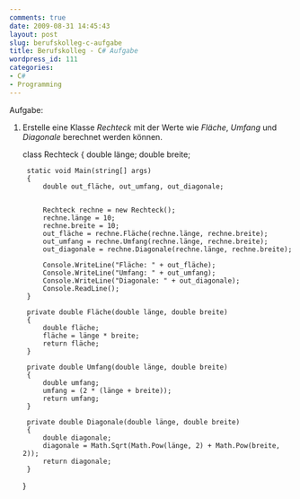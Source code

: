 ```yaml
---
comments: true
date: 2009-08-31 14:45:43
layout: post
slug: berufskolleg-c-aufgabe
title: Berufskolleg - C# Aufgabe
wordpress_id: 111
categories:
- C#
- Programming
---
```


Aufgabe:
1) Erstelle eine Klasse _Rechteck_ mit der Werte wie _Fläche_, _Umfang_ und _Diagonale_ berechnet werden können.


    
    
    class Rechteck
    {
        double länge;
        double breite;
    
        static void Main(string[] args)
        {
            double out_fläche, out_umfang, out_diagonale;
    
    
            Rechteck rechne = new Rechteck();
            rechne.länge = 10;
            rechne.breite = 10;
            out_fläche = rechne.Fläche(rechne.länge, rechne.breite);
            out_umfang = rechne.Umfang(rechne.länge, rechne.breite);
            out_diagonale = rechne.Diagonale(rechne.länge, rechne.breite);
    
            Console.WriteLine("Fläche: " + out_fläche);
            Console.WriteLine("Umfang: " + out_umfang);
            Console.WriteLine("Diagonale: " + out_diagonale);
            Console.ReadLine();
        }
    
        private double Fläche(double länge, double breite)
        {
            double fläche;
            fläche = länge * breite;
            return fläche;
        }
    
        private double Umfang(double länge, double breite)
        {
            double umfang;
            umfang = (2 * (länge + breite));
            return umfang;
        }
    
        private double Diagonale(double länge, double breite)
        {
            double diagonale;
            diagonale = Math.Sqrt(Math.Pow(länge, 2) + Math.Pow(breite, 2));
            return diagonale;
        }
    }
